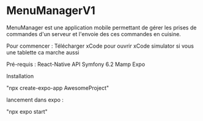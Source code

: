 # MenuManagerV1
MenuManager est une application mobile permettant de gérer les prises de commandes d'un serveur et l'envoie des ces commandes en cuisine.



Pour commencer :
Télécharger xCode pour ouvrir xCode simulator si vous une tablette ca marche aussi

Pré-requis :
React-Native
API Symfony 6.2 
Mamp
Expo

Installation

"npx create-expo-app AwesomeProject"

lancement dans expo :

"npx expo start"

